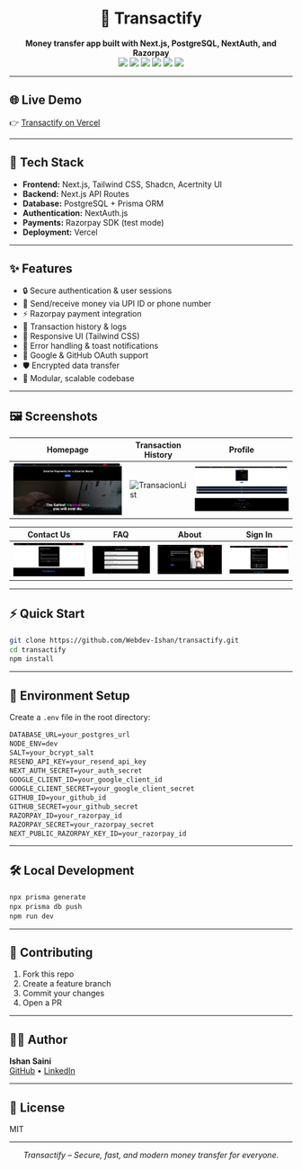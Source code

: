 <h1 align="center">🚀 Transactify</h1>
<p align="center">
  <b>Money transfer app built with Next.js, PostgreSQL, NextAuth, and Razorpay</b><br>
  <img src="https://img.shields.io/badge/Next.js-14.0-blue?logo=nextdotjs" />
  <img src="https://img.shields.io/badge/PostgreSQL-ORM-blue?logo=postgresql" />
  <img src="https://img.shields.io/badge/TailwindCSS-3.0-blue?logo=tailwindcss" />
  <img src="https://img.shields.io/badge/NextAuth-secure-green?logo=nextdotjs" />
  <img src="https://img.shields.io/badge/Razorpay-payments-blue?logo=razorpay" />
  <img src="https://img.shields.io/badge/License-MIT-green" />
</p>

---

## 🌐 Live Demo

👉 [Transactify on Vercel](https://transactify-three.vercel.app/)

---

## 🧰 Tech Stack

- **Frontend:** Next.js, Tailwind CSS, Shadcn, Acertnity UI
- **Backend:** Next.js API Routes
- **Database:** PostgreSQL + Prisma ORM
- **Authentication:** NextAuth.js
- **Payments:** Razorpay SDK (test mode)
- **Deployment:** Vercel

---

## ✨ Features

- 🔒 Secure authentication & user sessions
- 💸 Send/receive money via UPI ID or phone number
- ⚡ Razorpay payment integration
- 📜 Transaction history & logs
- 📱 Responsive UI (Tailwind CSS)
- 🚨 Error handling & toast notifications
- 👤 Google & GitHub OAuth support
- 🛡️ Encrypted data transfer
- 🧩 Modular, scalable codebase

---

## 🖼️ Screenshots

| Homepage | Transaction History | Profile |
|---|---|---|
| ![Homepage](./screenshots/home1.png) | ![TransacionList](./screenshots/transactionList.png) | ![Profile](./screenshots/profile.png) |

| Contact Us | FAQ | About | Sign In |
|---|---|---|---|
| ![Contact](./screenshots/contactForm.png) | ![FAQ](./screenshots/FAQ.png) | ![About](./screenshots/About1.png) | ![signIn](./screenshots/signIn.png) |

---

## ⚡ Quick Start

```bash
git clone https://github.com/Webdev-Ishan/transactify.git
cd transactify
npm install
```

---

## 🔐 Environment Setup

Create a `.env` file in the root directory:

```env
DATABASE_URL=your_postgres_url
NODE_ENV=dev
SALT=your_bcrypt_salt
RESEND_API_KEY=your_resend_api_key
NEXT_AUTH_SECRET=your_auth_secret
GOOGLE_CLIENT_ID=your_google_client_id
GOOGLE_CLIENT_SECRET=your_google_client_secret
GITHUB_ID=your_github_id
GITHUB_SECRET=your_github_secret
RAZORPAY_ID=your_razorpay_id
RAZORPAY_SECRET=your_razorpay_secret
NEXT_PUBLIC_RAZORPAY_KEY_ID=your_razorpay_id
```

---

## 🛠️ Local Development

```bash
npx prisma generate
npx prisma db push
npm run dev
```

---

## 🤝 Contributing

1. Fork this repo
2. Create a feature branch
3. Commit your changes
4. Open a PR

---

## 🧑‍💼 Author

**Ishan Saini**  
[GitHub](https://github.com/Webdev-Ishan) • [LinkedIn](https://www.linkedin.com/in/ishan-saini/)

---

## 📄 License

MIT

---

<p align="center">
  <i>Transactify – Secure, fast, and modern money transfer for everyone.</i>
</p>